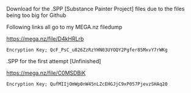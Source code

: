Download for the .SPP [Substance Painter Project] files due to the files being too big for Github

Following links all go to my MEGA.nz filedump


https://mega.nz/file/D4kHRLrb

	Encryption Key; QcF_PsC_u826ZzRzYHN03UYOQY2Pgfer85MxvY7rWKg
	
	
.SPP for the first attempt [Unfinished]

https://mega.nz/file/C0MSDBiK

	Encryption Key; QufMIIjOmWp0nW45nLZcEHGJjC9xP057PjevzSHAq20
